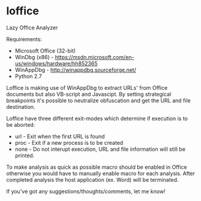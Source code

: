 # loffice
Lazy Office Analyzer

Requirements:
- Microsoft Office (32-bit)
- WinDbg (x86) - https://msdn.microsoft.com/en-us/windows/hardware/hh852365
- WinAppDbg - http://winappdbg.sourceforge.net/
- Python 2.7 

Loffice is making use of WinAppDbg to extract URLs' from Office documents but also VB-script and Javascipt. By setting strategical breakpoints it's possible to neutralize obfuscation and get the URL and file destination.

Loffice have three different exit-modes which determine if execution is to be aborted:
- url - Exit when the first URL is found
- proc - Exit if a new process is to be created
- none - Do not interupt execution, URL and file information will still be printed.
 
To make analysis as quick as possible macro should be enabled in Office otherwise you would have to manually enable macro for each analysis. After completed analysis the host application (ex. Word) will be terminated.

If you've got any suggestions/thoughts/comments, let me know!


